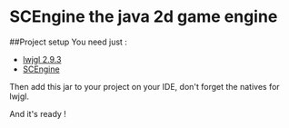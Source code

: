 # SCEngine the java 2d game engine
##Project setup
You need just :
+ [lwjgl 2.9.3](https://sourceforge.net/projects/java-game-lib/files/Official%20Releases/LWJGL%202.9.3/)
+ [SCEngine](http://sorax.olympe.in/Sorax/jar/scengine.jar)

Then add this jar to your project on your IDE, don't forget the natives for lwjgl.

And it's ready !